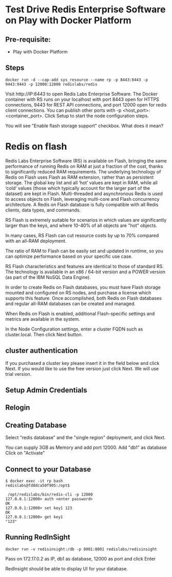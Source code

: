 # Test Drive Redis Enterprise Software on Play with Docker Platform

 
 ## Pre-requisite:
 
 - Play with Docker Platform
 
 ## Steps
 
 ```
 docker run -d --cap-add sys_resource --name rp -p 8443:8443 -p 9443:9443 -p 12000:12000 redislabs/redis
 ```
 
Visit http://IP:8443 to open Redis Labs Enterprise Software. 
The Docker container with RS runs on your localhost with port 8443 open for HTTPS connections, 9443 for REST API connections, and port 12000 open for redis client connections. You can publish other ports with -p <host_port>:<container_port>.
Click Setup to start the node configuration steps.


You will see "Enable flash storage support" checkbox. What does it mean?
 
 
# Redis on flash

Redis Labs Enterprise Software (RS) is available on Flash, bringing the same performance of running Redis on RAM at just a fraction of the cost, thanks to significantly reduced RAM requirements. The underlying technology of Redis on Flash uses Flash as RAM extension, rather than as persistent storage. The global key list and all ‘hot’ values are kept in RAM, while all ‘cold’ values (those which typically account for the larger part of the dataset) are kept in Flash. Multi-threaded and asynchronous Redis is used to access objects on Flash, leveraging multi-core and Flash concurrency architecture. A Redis on Flash database is fully compatible with all Redis clients, data types, and commands.

RS Flash is extremely suitable for scenarios in which values are significantly larger than the keys, and where 10-40% of all objects are "hot" objects.

In many cases, RS Flash can cut resource costs by up to 70% compared with an all-RAM deployment.

The ratio of RAM to Flash can be easily set and updated in runtime, so you can optimize performance based on your specific use case.

RS Flash characteristics and features are identical to those of standard RS. The technology is available in an x86 / 64-bit version and a POWER version (as part of the IBM NoSQL Data Engine).

In order to create Redis on Flash databases, you must have Flash storage mounted and configured on RS nodes, and purchase a license which supports this feature. Once accomplished, both Redis on Flash databases and regular all-RAM databases can be created and managed.

When Redis on Flash is enabled, additional Flash-specific settings and metrics are available in the system.

In the Node Configuration settings, enter a cluster FQDN such as cluster.local. Then click Next button.


## cluster authentication

If you purchased a cluster key please insert it in the field below and click Next. If you would like to use the free version just click Next. We will use trial version.

## Setup Admin Credentials



## Relogin 


## Creating Database

 Select "redis database" and the "single region" deployment, and click Next.
 
 You can supply 3GB as Memory and add port 12000. Add "db1" as database
Click on "Activate"


## Connect to your Database

```
$ docker exec -it rp bash
redislabs@fd8dca50f905:/opt$
```

```
 /opt/redislabs/bin/redis-cli -p 12000
127.0.0.1:12000> auth <enter password>
OK
127.0.0.1:12000> set key1 123
OK
127.0.0.1:12000> get key1
"123"
``` 

## Running RedInSight

```
docker run -v redisinsight:/db -p 8001:8001 redislabs/redisinsight
```

Pass on 172.17.0.2 as IP, db1 as database, 12000 as port and click Enter

RedInsight should be able to display UI for your database.

